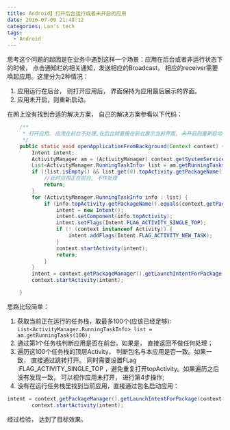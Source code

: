 ```yaml
---
title: Android】打开后台运行或者未开启的应用
date: 2016-07-09 21:48:12
categories: Lan's tech
tags:
  - Android
---
```

思考这个问题的起因是在业务中遇到这样一个场景：应用在后台或者非运行状态下的时候， 点击通知栏的相关通知，发送相应的Broadcast， 相应的receiver需要唤起应用。这里分为2种情况：
1. 应用运行在后台， 则打开应用后， 界面保持为应用最后展示的界面。
2. 应用未开启，则重新启动。 

在网上没有找到合适的解决方案， 自己的解决方案参看以下代码：

```java
    /**
     * 打开应用. 应用在前台不处理,在后台就直接在前台展示当前界面, 未开启则重新启动
     */
    public static void openApplicationFromBackground(Context context) {
        Intent intent;
        ActivityManager am = (ActivityManager) context.getSystemService(Context.ACTIVITY_SERVICE);
        List<ActivityManager.RunningTaskInfo> list = am.getRunningTasks(100);
        if (!list.isEmpty() && list.get(0).topActivity.getPackageName().equals(context.getPackageName())) {
            //此时应用正在前台, 不作处理
            return;
        }
        for (ActivityManager.RunningTaskInfo info : list) {
            if (info.topActivity.getPackageName().equals(context.getPackageName())) {
                intent = new Intent();
                intent.setComponent(info.topActivity);
                intent.setFlags(Intent.FLAG_ACTIVITY_SINGLE_TOP);
                if (! (context instanceof Activity)) {
                    intent.addFlags(Intent.FLAG_ACTIVITY_NEW_TASK);
                }
                context.startActivity(intent);
                return;
            }
        }
        intent = context.getPackageManager().getLaunchIntentForPackage(context.getPackageName());
        context.startActivity(intent);

    }

```

思路比较简单：
1. 获取当前正在运行的任务栈，取最多100个(应该已经足够):
`List<ActivityManager.RunningTaskInfo> list = am.getRunningTasks(100);`
2. 通过第1个任务栈判断应用是否在前台。如果是， 直接返回不做任何处理；
3. 遍历这100个任务栈的顶层Activity， 判断包名与本应用是否一致。如果一致， 直接通过跳转打开。 同时需要设置FLag      :FLAG_ACTIVITY_SINGLE_TOP  ，避免重复打开topActivity。如果遍历之后没有发现一致， 可以视作应用未打开， 进行第4步操作;
4. 没有在运行任务栈里找到当前应用，直接通过包名启动应用：

```java
intent = context.getPackageManager().getLaunchIntentForPackage(context.getPackageName());
        context.startActivity(intent);
```

经过检验， 达到了目标效果。
